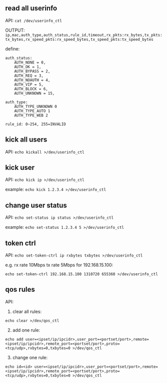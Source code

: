 
## read all userinfo

API: `cat /dev/userinfo_ctl`

OUTPUT: `ip,mac,auth_type,auth_status,rule_id,timeout,rx_pkts:rx_bytes,tx_pkts:tx_bytes,rx_speed_pkts:rx_speed_bytes,tx_speed_pkts:tx_speed_bytes`

define:
```
auth_status:
	AUTH_NONE = 0,
	AUTH_OK = 1,
	AUTH_BYPASS = 2,
	AUTH_REQ = 3,
	AUTH_NOAUTH = 4,
	AUTH_VIP = 5,
	AUTH_BLOCK = 6,
	AUTH_UNKNOWN = 15,

auth_type:
	AUTH_TYPE_UNKNOWN 0
	AUTH_TYPE_AUTO 1
	AUTH_TYPE_WEB 2

rule_id: 0~254, 255=INVALID
```

## kick all users

API: `echo kickall >/dev/userinfo_ctl`

## kick user

API: `echo kick ip >/dev/userinfo_ctl`

example: `echo kick 1.2.3.4 >/dev/userinfo_ctl`

## change user status

API: `echo set-status ip status >/dev/userinfo_ctl`

example: `echo set-status 1.2.3.4 5 >/dev/userinfo_ctl`

## token ctrl

API: `echo set-token-ctrl ip rxbytes txbytes >/dev/userinfo_ctl`

e.g. rx rate 10Mbps tx rate 5Mbps for 192.168.15.100:
```
echo set-token-ctrl 192.168.15.100 1310720 655360 >/dev/userinfo_ctl
```

## qos rules

API:
1. clear all rules:
```
echo clear >/dev/qos_ctl
```
2. add one rule:
```
echo add user=<ipset/ip/ipcidr>,user_port=<portset/port>,remote=<ipset/ip/ipcidr>,remote_port=<portset/port>,proto=<tcp/udp>,rxbytes=0,txbytes=0 >/dev/qos_ctl
```
3. change one rule:
```
echo id=<id> user=<ipset/ip/ipcidr>,user_port=<portset/port>,remote=<ipset/ip/ipcidr>,remote_port=<portset/port>,proto=<tcp/udp>,rxbytes=0,txbytes=0 >/dev/qos_ctl
```
